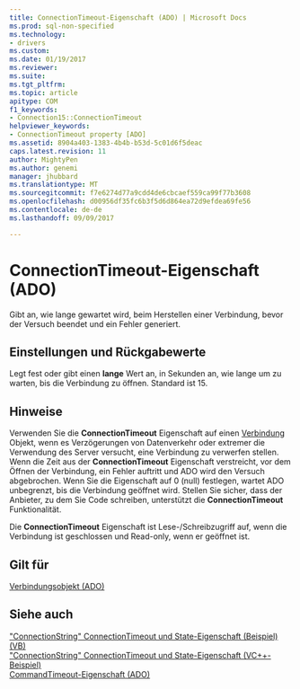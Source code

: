 ```yaml
---
title: ConnectionTimeout-Eigenschaft (ADO) | Microsoft Docs
ms.prod: sql-non-specified
ms.technology:
- drivers
ms.custom: 
ms.date: 01/19/2017
ms.reviewer: 
ms.suite: 
ms.tgt_pltfrm: 
ms.topic: article
apitype: COM
f1_keywords:
- Connection15::ConnectionTimeout
helpviewer_keywords:
- ConnectionTimeout property [ADO]
ms.assetid: 8904a403-1383-4b4b-b53d-5c01d6f5deac
caps.latest.revision: 11
author: MightyPen
ms.author: genemi
manager: jhubbard
ms.translationtype: MT
ms.sourcegitcommit: f7e6274d77a9cdd4de6cbcaef559ca99f77b3608
ms.openlocfilehash: d00956df35fc6b3f5d6d864ea72d9efdea69fe56
ms.contentlocale: de-de
ms.lasthandoff: 09/09/2017

---
```

# <a name="connectiontimeout-property-ado"></a>ConnectionTimeout-Eigenschaft (ADO)
Gibt an, wie lange gewartet wird, beim Herstellen einer Verbindung, bevor der Versuch beendet und ein Fehler generiert.  
  
## <a name="settings-and-return-values"></a>Einstellungen und Rückgabewerte  
 Legt fest oder gibt einen **lange** Wert an, in Sekunden an, wie lange um zu warten, bis die Verbindung zu öffnen. Standard ist 15.  
  
## <a name="remarks"></a>Hinweise  
 Verwenden Sie die **ConnectionTimeout** Eigenschaft auf einen [Verbindung](../../../ado/reference/ado-api/connection-object-ado.md) Objekt, wenn es Verzögerungen von Datenverkehr oder extremer die Verwendung des Server versucht, eine Verbindung zu verwerfen stellen. Wenn die Zeit aus der **ConnectionTimeout** Eigenschaft verstreicht, vor dem Öffnen der Verbindung, ein Fehler auftritt und ADO wird den Versuch abgebrochen. Wenn Sie die Eigenschaft auf 0 (null) festlegen, wartet ADO unbegrenzt, bis die Verbindung geöffnet wird. Stellen Sie sicher, dass der Anbieter, zu dem Sie Code schreiben, unterstützt die **ConnectionTimeout** Funktionalität.  
  
 Die **ConnectionTimeout** Eigenschaft ist Lese-/Schreibzugriff auf, wenn die Verbindung ist geschlossen und Read-only, wenn er geöffnet ist.  
  
## <a name="applies-to"></a>Gilt für  
 [Verbindungsobjekt (ADO)](../../../ado/reference/ado-api/connection-object-ado.md)  
  
## <a name="see-also"></a>Siehe auch  
 ["ConnectionString" ConnectionTimeout und State-Eigenschaft (Beispiel) (VB)](../../../ado/reference/ado-api/connectionstring-connectiontimeout-and-state-properties-example-vb.md)   
 ["ConnectionString" ConnectionTimeout und State-Eigenschaft (VC++-Beispiel)](../../../ado/reference/ado-api/connectionstring-connectiontimeout-and-state-properties-example-vc.md)   
 [CommandTimeout-Eigenschaft (ADO)](../../../ado/reference/ado-api/commandtimeout-property-ado.md)


